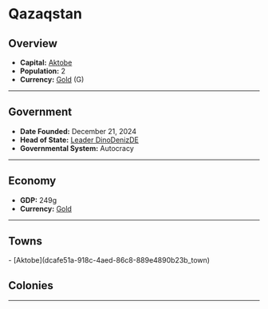 <!--UNDEDITED FILE, remove this entire line if this file has been edited!-->
# <!--NAME-->Qazaqstan<!--NAME-->

## Overview

- **Capital:** <!--CAPITAL_LINK-->[Aktobe](dcafe51a-918c-4aed-86c8-889e4890b23b_town)<!--CAPITAL_LINK-->
- **Population:** <!--POPULATION-->2<!--POPULATION-->
- **Currency:** <!--CURRENCY_LINK-->[Gold](Gold_currency)<!--CURRENCY_LINK--> (<!--CURRENCY_ABV-->G<!--CURRENCY_ABV-->)

---

## Government

- **Date Founded:** <!--FOUNDED-->December 21, 2024<!--FOUNDED-->
- **Head of State:** <!--LEADER_TITLE_LINK-->[Leader DinoDenizDE](DinoDenizDE_user)<!--LEADER_TITLE_LINK-->
- **Governmental System:** <!--GOVERNMENT-->Autocracy<!--GOVERNMENT-->

---

## Economy

- **GDP:** <!--GDP-->249g<!--GDP-->
- **Currency:** <!--CURRENCY_LINK-->[Gold](Gold_currency)<!--CURRENCY_LINK-->

---

## Towns

<!--TOWNS-->- [Aktobe](dcafe51a-918c-4aed-86c8-889e4890b23b_town)<!--TOWNS-->

## Colonies

<!--COLONIES--><!--COLONIES-->

---